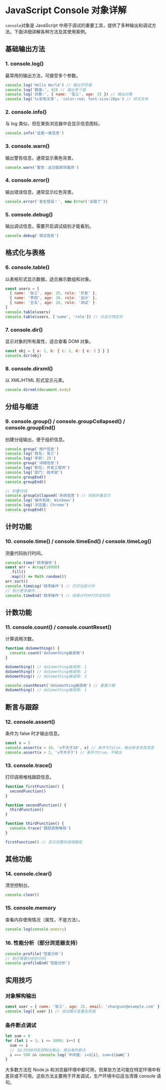 # JavaScript Console 对象详解

`console`对象是 JavaScript 中用于调试的重要工具，提供了多种输出和调试方法。下面详细讲解各种方法及其使用案例。

## 基础输出方法

### 1. console.log()

最常用的输出方法，可接受多个参数。

```javascript
console.log('Hello World') // 输出字符串
console.log('数值:', 42) // 输出多个值
console.log('对象:', { name: '张三', age: 25 }) // 输出对象
console.log('%c彩色文本', 'color:red; font-size:20px') // 样式文本
```

### 2. console.info()

与 log 类似，但在某些浏览器中会显示信息图标。

```javascript
console.info('这是一条信息')
```

### 3. console.warn()

输出警告信息，通常显示黄色背景。

```javascript
console.warn('警告：此功能即将废弃')
```

### 4. console.error()

输出错误信息，通常显示红色背景。

```javascript
console.error('发生错误！', new Error('出错了'))
```

### 5. console.debug()

输出调试信息，需要开启调试级别才能看到。

```javascript
console.debug('调试信息')
```

## 格式化与表格

### 6. console.table()

以表格形式显示数据，适合展示数组和对象。

```javascript
const users = [
  { name: '张三', age: 25, role: '开发' },
  { name: '李四', age: 30, role: '设计' },
  { name: '王五', age: 28, role: '测试' }
]
console.table(users)
console.table(users, ['name', 'role']) // 只显示特定列
```

### 7. console.dir()

显示对象的所有属性，适合查看 DOM 对象。

```javascript
const obj = { a: 1, b: { c: 2, d: { e: 3 } } }
console.dir(obj)
```

### 8. console.dirxml()

以 XML/HTML 形式显示元素。

```javascript
console.dirxml(document.body)
```

## 分组与缩进

### 9. console.group() / console.groupCollapsed() / console.groupEnd()

创建分组输出，便于组织信息。

```javascript
console.group('用户信息')
console.log('姓名: 张三')
console.log('年龄: 25')
console.group('详细信息')
console.log('职位: 开发工程师')
console.log('部门: 技术部')
console.groupEnd()
console.groupEnd()

// 折叠分组
console.groupCollapsed('系统信息') // 初始折叠显示
console.log('操作系统: Windows')
console.log('浏览器: Chrome')
console.groupEnd()
```

## 计时功能

### 10. console.time() / console.timeEnd() / console.timeLog()

测量代码执行时间。

```javascript
console.time('排序操作')
const arr = Array(10000)
  .fill()
  .map(() => Math.random())
arr.sort()
console.timeLog('排序操作') // 打印当前计时
// 执行更多操作...
console.timeEnd('排序操作') // 结束计时并打印总时间
```

## 计数功能

### 11. console.count() / console.countReset()

计算调用次数。

```javascript
function doSomething() {
  console.count('doSomething被调用')
}

doSomething() // doSomething被调用: 1
doSomething() // doSomething被调用: 2
doSomething() // doSomething被调用: 3

console.countReset('doSomething被调用') // 重置计数
doSomething() // doSomething被调用: 1
```

## 断言与跟踪

### 12. console.assert()

条件为 false 时才输出信息。

```javascript
const x = 5
console.assert(x > 10, 'x不大于10', x) // 条件为false，输出断言失败信息
console.assert(x > 3, 'x不大于3') // 条件为true，不输出
```

### 13. console.trace()

打印调用堆栈跟踪信息。

```javascript
function firstFunction() {
  secondFunction()
}

function secondFunction() {
  thirdFunction()
}

function thirdFunction() {
  console.trace('跟踪调用堆栈')
}

firstFunction() // 显示完整的调用路径
```

## 其他功能

### 14. console.clear()

清空控制台。

```javascript
console.clear()
```

### 15. console.memory

查看内存使用情况（属性，不是方法）。

```javascript
console.log(console.memory)
```

### 16. 性能分析（部分浏览器支持）

```javascript
console.profile('性能分析')
// 执行需要分析的代码
console.profileEnd('性能分析')
```

## 实用技巧

### 对象解构输出

```javascript
const user = { name: '张三', age: 25, email: 'zhangsan@example.com' }
console.log({ user }) // 自动展示变量名和值
```

### 条件断点调试

```javascript
let sum = 0
for (let i = 1; i <= 1000; i++) {
  sum += i
  // 当i为500时在控制台输出，类似条件断点
  i === 500 && console.log(`中间值: i=${i}, sum=${sum}`)
}
```

大多数方法在 Node.js 和浏览器环境中都可用，但某些方法可能在特定环境中有差异或不可用。这些方法主要用于开发调试，生产环境中应适当清理 console 语句。
